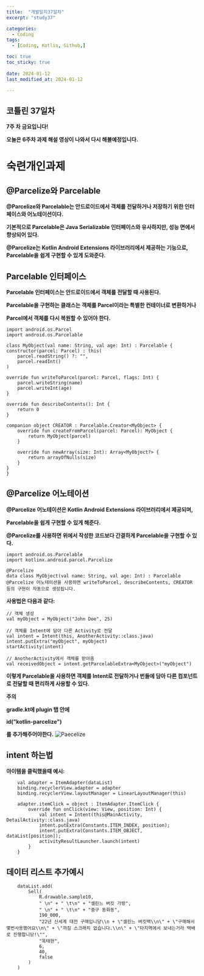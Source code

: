 ```yaml
---
title:  "개발일지37일차" 
excerpt: "study37"

categories:
  - Coding
tags:
  - [Coding, Kotlin, Github,]

toc: true
toc_sticky: true
 
date: 2024-01-12
last_modified_at: 2024-01-12

---
```



## 코틀린 37일차

**7주 차 금요입니다!**

**오늘은 6주차 과제 해설 영상이 나와서 다시 해볼예정입니다.**



# 숙련개인과제

## @Parcelize와 Parcelable

**@Parcelize와 Parcelable는 안드로이드에서 객체를 전달하거나 저장하기 위한 인터페이스와 어노테이션이다.** 

**기본적으로 Parcelable은 Java Serializable 인터페이스와 유사하지만, 성능 면에서 향상되어 있다.** 

**@Parcelize는 Kotlin Android Extensions 라이브러리에서 제공하는 기능으로, Parcelable을 쉽게 구현할 수 있게 도와준다.**

## Parcelable 인터페이스

**Parcelable 인터페이스는 안드로이드에서 객체를 전달할 때 사용된다.** 

**Parcelable을 구현하는 클래스는 객체를 Parcel이라는 특별한 컨테이너로 변환하거나** 

**Parcel에서 객체를 다시 복원할 수 있어야 한다.**


    import android.os.Parcel
    import android.os.Parcelable

    class MyObject(val name: String, val age: Int) : Parcelable {
    constructor(parcel: Parcel) : this(
        parcel.readString() ?: "",
        parcel.readInt()
    )

    override fun writeToParcel(parcel: Parcel, flags: Int) {
        parcel.writeString(name)
        parcel.writeInt(age)
    }

    override fun describeContents(): Int {
        return 0
    }

    companion object CREATOR : Parcelable.Creator<MyObject> {
        override fun createFromParcel(parcel: Parcel): MyObject {
            return MyObject(parcel)
        }

        override fun newArray(size: Int): Array<MyObject?> {
            return arrayOfNulls(size)
        }
    }
    }
## @Parcelize 어노테이션

**@Parcelize 어노테이션은 Kotlin Android Extensions 라이브러리에서 제공되며,** 

**Parcelable을 쉽게 구현할 수 있게 해준다.**

**@Parcelize를 사용하면 위에서 작성한 코드보다 간결하게 Parcelable을 구현할 수 있다.**


    import android.os.Parcelable
    import kotlinx.android.parcel.Parcelize

    @Parcelize
    data class MyObject(val name: String, val age: Int) : Parcelable
    @Parcelize 어노테이션을 사용하면 writeToParcel, describeContents, CREATOR 등의 구현이 자동으로 생성됩니다.

**사용법은 다음과 같다:**

    // 객체 생성
    val myObject = MyObject("John Doe", 25)

    // 객체를 Intent에 담아 다른 Activity로 전달
    val intent = Intent(this, AnotherActivity::class.java)
    intent.putExtra("myObject", myObject)
    startActivity(intent)

    // AnotherActivity에서 객체를 받아옴
    val receivedObject = intent.getParcelableExtra<MyObject>("myObject")
    
**이렇게 Parcelable을 사용하면 객체를 Intent로 전달하거나 번들에 담아 다른 컴포넌트로 전달할 때 편리하게 사용할 수 있다.**

**주의**

**gradle.kt에 plugin 탭 안에**

**id("kotlin-parcelize")**

**를 추가해주어야한다.**
![Paecelize](https://github.com/hyunparrot/hyunparrot.github.io/assets/148528251/020ce60f-5be1-4c04-a5bf-ca1cf2b1f9ab)

## intent 하는법

**아이템을 클릭했을때 예시:**

        val adapter = ItemAdapter(dataList)
        binding.recyclerView.adapter = adapter
        binding.recyclerView.layoutManager = LinearLayoutManager(this)

        adapter.itemClick = object : ItemAdapter.ItemClick {
            override fun onClick(view: View, position: Int) {
                val intent = Intent(this@MainActivity, DetailActivity::class.java)
                intent.putExtra(Constants.ITEM_INDEX, position);
                intent.putExtra(Constants.ITEM_OBJECT, dataList[position]);
                activityResultLauncher.launch(intent)
            }
        }

## 데이터 리스트 추가예시

        dataList.add(
            Sell(
                R.drawable.sample10,
                " \n" + " \t\n" + "셀린느 버킷 가방",
                " \n" + " \t\n" + "중구 동화동",
                190_000,
                "22년 신세계 대전 구매입니당\\n + \"셀린느 버킷백\\n\" + \"구매해서 몇번사용했어요\\n\" + \"까짐 스크래치 없습니다.\\n\" + \"타지역에서 보내는거라 택배로 진행합니당!\"",
                "똑태현",
                6,
                40,
                false
            )
        )


